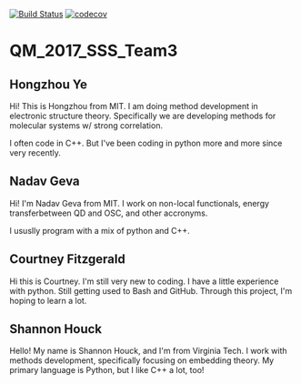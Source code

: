 [![Build Status](https://travis-ci.org/MolSSI-SSS/QM_2017_SSS_Team3.svg?branch=master)](https://travis-ci.org/MolSSI-SSS/QM_2017_SSS_Team3)
[![codecov](https://codecov.io/gh/MolSSI-SSS/QM_2017_SSS_Team3/branch/master/graph/badge.svg)](https://codecov.io/gh/MolSSI-SSS/QM_2017_SSS_Team3)


# QM_2017_SSS_Team3

## Hongzhou Ye
Hi! This is Hongzhou from MIT. I am doing method development in electronic structure theory. Specifically we are developing methods for molecular systems w/ strong correlation.

I often code in C++. But I've been coding in python more and more since very recently.

## Nadav Geva
Hi! I'm Nadav Geva from MIT. I work on non-local functionals, energy transferbetween QD and OSC, and other accronyms.

I ususlly program with a mix of python and C++.

## Courtney Fitzgerald
Hi this is Courtney. I'm still very new to coding. I have a little experience with python. Still getting used to Bash and GitHub. Through this project, I'm hoping to learn a lot.

## Shannon Houck
Hello! My name is Shannon Houck, and I'm from Virginia Tech.
I work with methods development, specifically focusing on embedding theory.
My primary language is Python, but I like C++ a lot, too!
